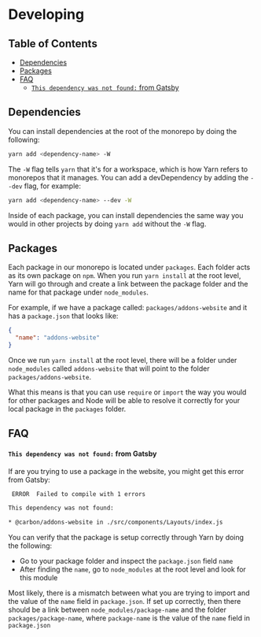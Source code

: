 # Developing

<!-- START doctoc generated TOC please keep comment here to allow auto update -->
<!-- DON'T EDIT THIS SECTION, INSTEAD RE-RUN doctoc TO UPDATE -->
## Table of Contents

- [Dependencies](#dependencies)
- [Packages](#packages)
- [FAQ](#faq)
    - [`This dependency was not found:` from Gatsby](#this-dependency-was-not-found-from-gatsby)

<!-- END doctoc generated TOC please keep comment here to allow auto update -->

## Dependencies

You can install dependencies at the root of the monorepo by doing the following:

```bash
yarn add <dependency-name> -W
```

The `-W` flag tells `yarn` that it's for a workspace, which is how Yarn refers
to monorepos that it manages. You can add a devDependency by adding the `--dev`
flag, for example:

```bash
yarn add <dependency-name> --dev -W
```

Inside of each package, you can install dependencies the same way you would in
other projects by doing `yarn add` without the `-W` flag.

## Packages

Each package in our monorepo is located under `packages`. Each folder acts as
its own package on `npm`. When you run `yarn install` at the root level, Yarn
will go through and create a link between the package folder and the name for
that package under `node_modules`.

For example, if we have a package called: `packages/addons-website` and it has
a `package.json` that looks like:

```json
{
  "name": "addons-website"
}
```

Once we run `yarn install` at the root level, there will be a folder under
`node_modules` called `addons-website` that will point to the folder
`packages/addons-website`.

What this means is that you can use `require` or `import` the way you would
for other packages and Node will be able to resolve it correctly for your local
package in the `packages` folder.

## FAQ

#### `This dependency was not found:` from Gatsby

If are you trying to use a package in the website, you might get this error from
Gatsby:

```bash
 ERROR  Failed to compile with 1 errors

This dependency was not found:

* @carbon/addons-website in ./src/components/Layouts/index.js
```

You can verify that the package is setup correctly through Yarn by doing the
following:

- Go to your package folder and inspect the `package.json` field `name`
- After finding the `name`, go to `node_modules` at the root level and look for
  this module

Most likely, there is a mismatch between what you are trying to import and the
value of the `name` field in `package.json`. If set up correctly, then there
should be a link between `node_modules/package-name` and the folder
`packages/package-name`, where `package-name` is the value of the `name` field
in `package.json`


